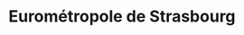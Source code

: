 ---
imageUrl: https://cyclopolis.lavilleavelo.org/cartes-minutes/Strasbourg_Muscu.png
title: Eurométropole de Strasbourg
description: 🚲 Vélo musculaire
link: https://cartes-minutes.lavilleavelo.org/cartovelo/carteminuteEurometropoledeStrasbourgVeloMuscu.html
index: 27
---